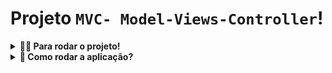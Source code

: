 # Projeto `MVC- Model-Views-Controller`!

<details>
  <summary><strong>👨‍💻 Para rodar o projeto!</strong></summary>
    <p>Faça o clone do repositório 🍛</p>

🚵 Habilidades exercitadas: </br>

-   Praticar o conceito de `MVC- Model_Views_Controller`; </br>
-   Praticar o conceito de `CRUD`; </br>
-   Fazer requisições rest e interagir com banco de dados mysql; </br>
-   Praticar com ejs. </br>

</details>

<details>
  <summary>
    <b>👀 Como rodar a aplicação?</b>
  </summary>

Instale as dependências com o comando => npm install:

```bash
npm install
```

Abra o seu gerenciador de banco de dados, crie e popule a tabela usando o conteúdo do arquivo db.exemplo.sql.

Certifique-se de que tem o nodemon instalado na máquina, e rode esse comando para iniciar a aplicação:

```bash
npm start
```

Agora abra seu navegador em = localhost:3001/authors

 Pronto !!! :)

</details>


